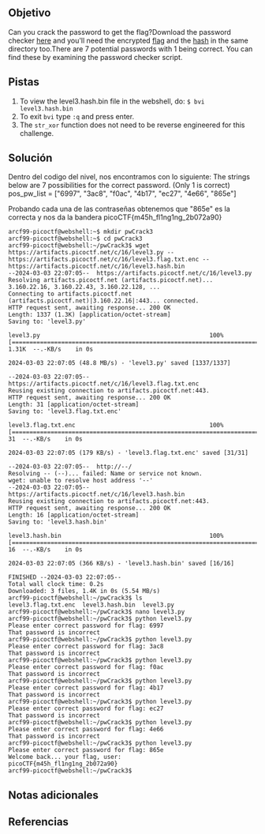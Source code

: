 ## Objetivo
Can you crack the password to get the flag?Download the password checker [here](https://artifacts.picoctf.net/c/16/level3.py) and you'll need the encrypted [flag](https://artifacts.picoctf.net/c/16/level3.flag.txt.enc) and the [hash](https://artifacts.picoctf.net/c/16/level3.hash.bin) in the same directory too.There are 7 potential passwords with 1 being correct. You can find these by examining the password checker script.

## Pistas
1. To view the level3.hash.bin file in the webshell, do: `$ bvi level3.hash.bin`
2. To exit `bvi` type `:q` and press enter.
3. The `str_xor` function does not need to be reverse engineered for this challenge.
## Solución
Dentro del codigo del nivel, nos encontramos con lo siguiente:
The strings below are 7 possibilities for the correct password.  (Only 1 is correct)
pos_pw_list = ["6997", "3ac8", "f0ac", "4b17", "ec27", "4e66", "865e"]

Probando cada una de las contraseñas obtenemos que "865e" es la correcta y nos da la bandera picoCTF{m45h_fl1ng1ng_2b072a90}
```
arcf99-picoctf@webshell:~$ mkdir pwCrack3
arcf99-picoctf@webshell:~$ cd pwCrack3
arcf99-picoctf@webshell:~/pwCrack3$ wget https://artifacts.picoctf.net/c/16/level3.py -- https://artifacts.picoctf.net/c/16/level3.flag.txt.enc -- https://artifacts.picoctf.net/c/16/level3.hash.bin
--2024-03-03 22:07:05--  https://artifacts.picoctf.net/c/16/level3.py
Resolving artifacts.picoctf.net (artifacts.picoctf.net)... 3.160.22.16, 3.160.22.43, 3.160.22.128, ...
Connecting to artifacts.picoctf.net (artifacts.picoctf.net)|3.160.22.16|:443... connected.
HTTP request sent, awaiting response... 200 OK
Length: 1337 (1.3K) [application/octet-stream]
Saving to: 'level3.py'

level3.py                                                100%[=================================================================================================================================>]   1.31K  --.-KB/s    in 0s      

2024-03-03 22:07:05 (48.8 MB/s) - 'level3.py' saved [1337/1337]

--2024-03-03 22:07:05--  https://artifacts.picoctf.net/c/16/level3.flag.txt.enc
Reusing existing connection to artifacts.picoctf.net:443.
HTTP request sent, awaiting response... 200 OK
Length: 31 [application/octet-stream]
Saving to: 'level3.flag.txt.enc'

level3.flag.txt.enc                                      100%[=================================================================================================================================>]      31  --.-KB/s    in 0s      

2024-03-03 22:07:05 (179 KB/s) - 'level3.flag.txt.enc' saved [31/31]

--2024-03-03 22:07:05--  http://--/
Resolving -- (--)... failed: Name or service not known.
wget: unable to resolve host address '--'
--2024-03-03 22:07:05--  https://artifacts.picoctf.net/c/16/level3.hash.bin
Reusing existing connection to artifacts.picoctf.net:443.
HTTP request sent, awaiting response... 200 OK
Length: 16 [application/octet-stream]
Saving to: 'level3.hash.bin'

level3.hash.bin                                          100%[=================================================================================================================================>]      16  --.-KB/s    in 0s      

2024-03-03 22:07:05 (366 KB/s) - 'level3.hash.bin' saved [16/16]

FINISHED --2024-03-03 22:07:05--
Total wall clock time: 0.2s
Downloaded: 3 files, 1.4K in 0s (5.54 MB/s)
arcf99-picoctf@webshell:~/pwCrack3$ ls   
level3.flag.txt.enc  level3.hash.bin  level3.py
arcf99-picoctf@webshell:~/pwCrack3$ nano level3.py 
arcf99-picoctf@webshell:~/pwCrack3$ python level3.py 
Please enter correct password for flag: 6997
That password is incorrect
arcf99-picoctf@webshell:~/pwCrack3$ python level3.py 
Please enter correct password for flag: 3ac8
That password is incorrect
arcf99-picoctf@webshell:~/pwCrack3$ python level3.py 
Please enter correct password for flag: f0ac
That password is incorrect
arcf99-picoctf@webshell:~/pwCrack3$ python level3.py 
Please enter correct password for flag: 4b17
That password is incorrect
arcf99-picoctf@webshell:~/pwCrack3$ python level3.py 
Please enter correct password for flag: ec27
That password is incorrect
arcf99-picoctf@webshell:~/pwCrack3$ python level3.py 
Please enter correct password for flag: 4e66
That password is incorrect
arcf99-picoctf@webshell:~/pwCrack3$ python level3.py 
Please enter correct password for flag: 865e
Welcome back... your flag, user:
picoCTF{m45h_fl1ng1ng_2b072a90}
arcf99-picoctf@webshell:~/pwCrack3$ 
```
## Notas adicionales

## Referencias